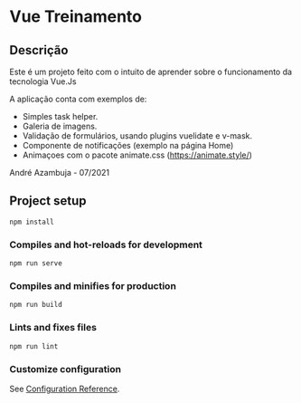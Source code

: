 # Vue Treinamento

## Descrição
Este é um projeto feito com o intuito de aprender sobre o funcionamento da tecnologia Vue.Js

A aplicação conta com exemplos de:
 - Simples task helper.
 - Galeria de imagens.
 - Validação de formulários, usando plugins vuelidate e v-mask.
 - Componente de notificações (exemplo na página Home)
 - Animaçoes com o pacote animate.css (https://animate.style/)

André Azambuja - 07/2021


## Project setup
```
npm install
```

### Compiles and hot-reloads for development
```
npm run serve
```

### Compiles and minifies for production
```
npm run build
```

### Lints and fixes files
```
npm run lint
```

### Customize configuration
See [Configuration Reference](https://cli.vuejs.org/config/).
